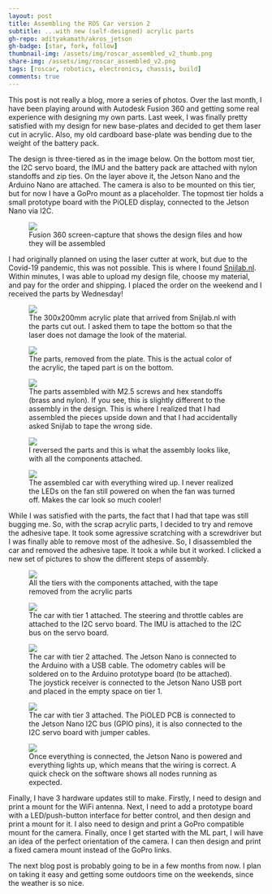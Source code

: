 ```yaml
---
layout: post
title: Assembling the ROS Car version 2
subtitle: ...with new (self-designed) acrylic parts
gh-repo: adityakamath/akros_jetson
gh-badge: [star, fork, follow]
thumbnail-img: /assets/img/roscar_assembled_v2_thumb.png
share-img: /assets/img/roscar_assembled_v2.png
tags: [roscar, robotics, electronics, chassis, build]
comments: true
---
```


This post is not really a blog, more a series of photos. Over the last month, I have been playing around with Autodesk Fusion 360 and getting some real experience with designing my own parts. Last week, I was finally pretty satisfied with my design for new base-plates and decided to get them laser cut in acrylic. Also, my old cardboard base-plate was bending due to the weight of the battery pack. 

The design is three-tiered as in the image below. On the bottom most tier, the I2C servo board, the IMU and the battery pack are attached with nylon standoffs and zip ties. On the layer above it, the Jetson Nano and the Arduino Nano are attached. The camera is also to be mounted on this tier, but for now I have a GoPro mount as a placeholder. The topmost tier holds a small prototype board with the PiOLED display, connected to the Jetson Nano via I2C. 

<figure class="aligncenter">
	<img src="https://adityakamath.github.io/assets/img/roscar_lasercut_design_v2.png" />
	<figcaption>Fusion 360 screen-capture that shows the design files and how they will be assembled</figcaption>
</figure>
	
I had originally planned on using the laser cutter at work, but due to the Covid-19 pandemic, this was not possible. This is where I found [Snijlab.nl](https://www.snijlab.nl). Within minutes, I was able to upload my design file, choose my material, and pay for the order and shipping. I placed the order on the weekend and I received the parts by Wednesday! 

<figure class="aligncenter">
	<img src="https://adityakamath.github.io/assets/img/roscar_lasercut_plate.png" />
	<figcaption>The 300x200mm acrylic plate that arrived from Snijlab.nl with the parts cut out. I asked them to tape the bottom so that the laser does not damage the look of the material.</figcaption>
</figure>
	
<figure class="aligncenter">
	<img src="https://adityakamath.github.io/assets/img/roscar_lasercut_parts.png" />
	<figcaption>The parts, removed from the plate. This is the actual color of the acrylic, the taped part is on the bottom.</figcaption>
</figure>
	
<figure class="aligncenter">
	<img src="https://adityakamath.github.io/assets/img/roscar_lasercut_assembly_wrong.png" />
	<figcaption>The parts assembled with M2.5 screws and hex standoffs (brass and nylon). If you see, this is slightly different to the assembly in the design. This is where I realized that I had assembled the pieces upside down and that I had accidentally asked Snijlab to tape the wrong side.</figcaption>
</figure>
	
<figure class="aligncenter">
	<img src="https://adityakamath.github.io/assets/img/roscar_lasercut_assembly_withparts_tape.png" />
	<figcaption>I reversed the parts and this is what the assembly looks like, with all the components attached.</figcaption>
</figure>
	
<figure class="aligncenter">
	<img src="https://adityakamath.github.io/assets/img/roscar_assembled_tape.png" />
	<figcaption>The assembled car with everything wired up. I never realized the LEDs on the fan still powered on when the fan was turned off. Makes the car look so much cooler!</figcaption>
</figure>
	
While I was satisfied with the parts, the fact that I had that tape was still bugging me. So, with the scrap acrylic parts, I decided to try and remove the adhesive tape. It took some agressive scratching with a screwdriver but I was finally able to remove most of the adhesive. So, I disassembled the car and removed the adhesive tape. It took a while but it worked. I clicked a new set of pictures to show the different steps of assembly. 

<figure class="aligncenter">
	<img src="https://adityakamath.github.io/assets/img/roscar_subassemblies_notape.png" />
	<figcaption>All the tiers with the components attached, with the tape removed from the acrylic parts</figcaption>
</figure>
	
<figure class="aligncenter">
	<img src="https://adityakamath.github.io/assets/img/roscar_tier1_attached.png" />
	<figcaption>The car with tier 1 attached. The steering and throttle cables are attached to the I2C servo board. The IMU is attached to the I2C bus on the servo board.</figcaption>
</figure>

<figure class="aligncenter">
	<img src="https://adityakamath.github.io/assets/img/roscar_tier2_attached.png" />
	<figcaption>The car with tier 2 attached. The Jetson Nano is connected to the Arduino with a USB cable. The odometry cables will be soldered on to the Arduino prototype board (to be attached). The joystick receiver is connected to the Jetson Nano USB port and placed in the empty space on tier 1.</figcaption>
</figure>

<figure class="aligncenter">
	<img src="https://adityakamath.github.io/assets/img/roscar_tier3_attached.png" />
	<figcaption>The car with tier 3 attached. The PiOLED PCB is connected to the Jetson Nano I2C bus (GPIO pins), it is also connected to the I2C servo board with jumper cables. </figcaption>
</figure>

<figure class="aligncenter">
	<img src="https://adityakamath.github.io/assets/img/roscar_assembled_v2.png" />
	<figcaption>Once everything is connected, the Jetson Nano is powered and everything lights up, which means that the wiring is correct. A quick check on the software shows all nodes running as expected.</figcaption>
</figure>
	
Finally, I have 3 hardware updates still to make. Firstly, I need to design and print a mount for the WiFi antenna. Next, I need to add a prototype board with a LED/push-button interface for better control, and then design and print a mount for it. I also need to design and print a GoPro compatible mount for the camera. Finally, once I get started with the ML part, I will have an idea of the perfect orientation of the camera. I can then design and print a fixed camera mount instead of the GoPro links. 

The next blog post is probably going to be in a few months from now. I plan on taking it easy and getting some outdoors time on the weekends, since the weather is so nice. 

